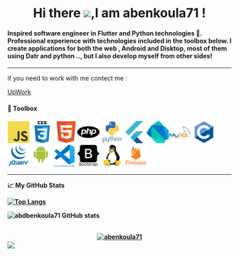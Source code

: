 <h1 align="center"> Hi there <img src="https://raw.githubusercontent.com/MartinHeinz/MartinHeinz/master/wave.gif" width="30px">,I am abenkoula71 !</h1>
<h4>
Inspired software engineer in Flutter and Python technologies 👀. Professional experience with technologies included in the toolbox below.
I create applications for both the web , Android and Disktop, most of them using Datr and python .., but I also develop myself from other sides!
</h4>
<hr></hr>
if you need to work with me contect me :

<a  href="https://www.upwork.com/workwith/abderrahmaneb4">UpWork</a>

<h4>🧰 Toolbox <h4>

<img src="https://github.com/devicons/devicon/blob/master/icons/javascript/javascript-original.svg" alt="Css Logo" with="50" height="50"/> <img src="https://github.com/devicons/devicon/blob/master/icons/css3/css3-original-wordmark.svg" alt="JavaScript Logo" with="50" height="50"/> <img src="https://github.com/devicons/devicon/blob/master/icons/html5/html5-original.svg" alt="Hmtl Logo" with="50" height="50"/><img src="https://github.com/devicons/devicon/blob/master/icons/php/php-plain.svg" alt="php Logo" with="50" height="50"/> <img src="https://github.com/devicons/devicon/blob/master/icons/python/python-original-wordmark.svg" alt="python Logo" with="50" height="50"/><img src="https://github.com/devicons/devicon/blob/master/icons/flutter/flutter-original.svg" alt="flutter Logo" with="50" height="50"/> <img src="https://github.com/devicons/devicon/blob/master/icons/dart/dart-original.svg" alt="Dart Logo" with="50" height="50"/><img src="https://github.com/devicons/devicon/blob/master/icons/mysql/mysql-original-wordmark.svg" alt="my sql Logo" with="50" height="50"/>
<img src="https://github.com/devicons/devicon/blob/master/icons/c/c-original.svg" alt="C Logo" with="50" height="50"/>
<img src="https://github.com/devicons/devicon/blob/master/icons/jquery/jquery-plain-wordmark.svg" alt="jquery Logo" with="50" height="50"/><img src="https://github.com/devicons/devicon/blob/master/icons/android/android-original-wordmark.svg" alt="android Logo" with="50" height="50"/>
<img src="https://github.com/devicons/devicon/blob/master/icons/vscode/vscode-original-wordmark.svg" alt="vscode Logo" with="50" height="50"/>
<img src="https://github.com/devicons/devicon/blob/master/icons/bootstrap/bootstrap-plain-wordmark.svg" alt="bootstrap Logo" with="50" height="50"/>
<img src="https://github.com/devicons/devicon/blob/master/icons/linux/linux-original.svg" alt="Lunix Logo" with="50" height="50"/>
  <img src="https://github.com/devicons/devicon/raw/master/icons/firebase/firebase-plain-wordmark.svg" alt="php Logo" height="50" style="max-width: 100%;">




  
---
<g-emoji class="g-emoji" alias="chart_with_upwards_trend" fallback-src="https://github.githubassets.com/images/icons/emoji/unicode/1f4c8.png">📈</g-emoji> My GitHub Stats

[![Top Langs](https://github-readme-stats.vercel.app/api/top-langs/?username=abenkoula71&theme=radical&layout=compact)](https://github.com/abenkoula71/github-readme-stats)

![abdbenkoula71 GitHub stats](https://github-readme-stats.vercel.app/api?username=abenkoula71&show_icons=true&theme=radical)

  <br>
<div align="center">
    <a href="https://ko-fi.com/abenkoula71">
        <img src="https://ko-fi.com/img/githubbutton_sm.svg" alt="abenkoula71">
    </a>
    

</div>
<img align="center" src="https://visitor-badge.laobi.icu/badge?page_id=abenkoula71">
